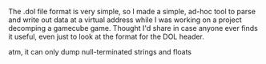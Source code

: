 The .dol file format is very simple, so I made a simple, ad-hoc tool to parse and write out data at a virtual address while I was working on a project decomping a gamecube game. Thought I'd share in case anyone ever finds it useful, even just to look at the format for the DOL header.

atm, it can only dump null-terminated strings and floats
